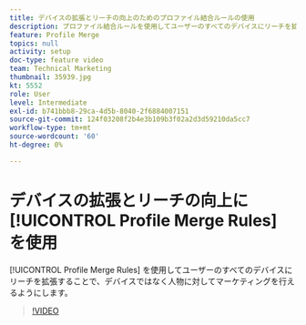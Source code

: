 ```yaml
---
title: デバイスの拡張とリーチの向上のためのプロファイル結合ルールの使用
description: プロファイル結合ルールを使用してユーザーのすべてのデバイスにリーチを拡張することで、デバイスではなく人物に対してマーケティングを行うことができます。
feature: Profile Merge
topics: null
activity: setup
doc-type: feature video
team: Technical Marketing
thumbnail: 35939.jpg
kt: 5552
role: User
level: Intermediate
exl-id: b741bbb8-29ca-4d5b-8040-2f6884007151
source-git-commit: 124f03208f2b4e3b109b3f02a2d3d59210da5cc7
workflow-type: tm+mt
source-wordcount: '60'
ht-degree: 0%

---
```


# デバイスの拡張とリーチの向上に [!UICONTROL Profile Merge Rules] を使用

[!UICONTROL Profile Merge Rules] を使用してユーザーのすべてのデバイスにリーチを拡張することで、デバイスではなく人物に対してマーケティングを行えるようにします。

>[!VIDEO](https://video.tv.adobe.com/v/40024/?quality=12&learn=on&captions=jpn)
